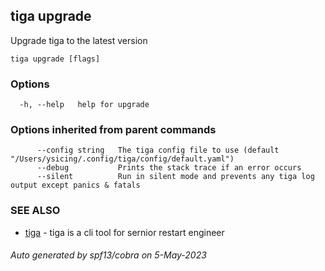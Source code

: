 ## tiga upgrade

Upgrade tiga to the latest version

```
tiga upgrade [flags]
```

### Options

```
  -h, --help   help for upgrade
```

### Options inherited from parent commands

```
      --config string   The tiga config file to use (default "/Users/ysicing/.config/tiga/config/default.yaml")
      --debug           Prints the stack trace if an error occurs
      --silent          Run in silent mode and prevents any tiga log output except panics & fatals
```

### SEE ALSO

* [tiga](tiga.md)	 - tiga is a cli tool for sernior restart engineer

###### Auto generated by spf13/cobra on 5-May-2023
